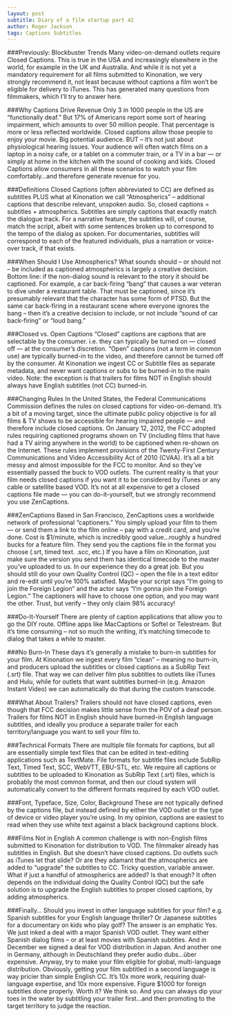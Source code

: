 ```yaml
---
layout: post
subtitle: Diary of a film startup part 42
author: Roger Jackson
tags: Captions Subtitles
---
```


###Previously: Blockbuster Trends
Many video-on-demand outlets require Closed Captions. This is true in the USA and increasingly elsewhere in the world, for example in the UK and Australia. And while it is not yet a mandatory requirement for all films submitted to Kinonation, we very strongly recommend it, not least because without captions a film won’t be eligible for delivery to iTunes. This has generated many questions from filmmakers, which I’ll try to answer here.

###Why Captions Drive Revenue
Only 3 in 1000 people in the US are “functionally deaf.” But 17% of Americans report some sort of hearing impairment, which amounts to over 50 million people. That percentage is more or less reflected worldwide. Closed captions allow those people to enjoy your movie. Big potential audience. BUT – it’s not just about physiological hearing issues. Your audience will often watch films on a laptop in a noisy cafe, or a tablet on a commuter train, or a TV in a bar — or simply at home in the kitchen with the sound of cooking and kids. Closed Captions allow consumers in all these scenarios to watch your film comfortably…and therefore generate revenue for you.

###Definitions
Closed Captions (often abbreviated to CC) are defined as subtitles PLUS what at Kinonation we call “Atmospherics” – additional captions that describe relevant, unspoken audio. So, closed captions = subtitles + atmospherics. Subtitles are simply captions that exactly match the dialogue track. For a narrative feature, the subtitles will, of course, match the script, albeit with some sentences broken up to correspond to the tempo of the dialog as spoken. For documentaries, subtitles will correspond to each of the featured individuals, plus a narration or voice-over track, if that exists.

###When Should I Use Atmospherics?
What sounds should – or should not – be included as captioned atmospherics is largely a creative decision. Bottom line: if the non-dialog sound is relevant to the story it should be captioned. For example, a car back-firing “bang” that causes a war veteran to dive under a restaurant table. That must be captioned, since it’s presumably relevant that the character has some form of PTSD. But the same car back-firing in a restaurant scene where everyone ignores the bang – then it’s a creative decision to include, or not include “sound of car back-firing” or “loud bang.”

###Closed vs. Open Captions
“Closed” captions are captions that are selectable by the consumer. i.e. they can typically be turned on — closed off — at the consumer’s discretion. “Open” captions (not a term in common use) are typically burned-in to the video, and therefore cannot be turned off by the consumer. At Kinonation we ingest CC or Subtitle files as separate metadata, and never want captions or subs to be burned-in to the main video. Note: the exception is that trailers for films NOT in English should always have English subtitles (not CC) burned-in.

###Changing Rules
In the United States, the Federal Communications Commission defines the rules on closed captions for video-on-demand. It’s a bit of a moving target, since the ultimate public policy objective is for all films & TV shows to be accessible for hearing impaired people — and therefore include closed captions. On January 12, 2012, the FCC adopted rules requiring captioned programs shown on TV (including films that have had a TV airing anywhere in the world) to be captioned when re-shown on the Internet. These rules implement provisions of the Twenty-First Century Communications and Video Accessibility Act of 2010 (CVAA). It’s all a bit messy and almost impossible for the FCC to monitor. And so they’ve essentially passed the buck to VOD outlets. The current reality is that your film needs closed captions if you want it to be considered by iTunes or any cable or satellite based VOD. It’s not at all expensive to get a closed captions file made — you can do-it-yourself, but we strongly recommend you use ZenCaptions.

###ZenCaptions
Based in San Francisco, ZenCaptions uses a worldwide network of professional “captioners.” You simply upload your film to them — or send them a link to the film online – pay with a credit card, and you’re done. Cost is $1/minute, which is incredibly good value…roughly a hundred bucks for a feature film. They send you the captions file in the format you choose (.srt, timed text. .scc, etc.) If you have a film on Kinonation, just make sure the version you send them has identical timecode to the master you’ve uploaded to us. In our experience they do a great job. But you should still do your own Quality Control (QC) – open the file in a text editor and re-edit until you’re 100% satisfied. Maybe your script says “I’m going to join the Foreign Legion” and the actor says “I’m gonna join the Foreign Legion.” The captioners will have to choose one option, and you may want the other. Trust, but verify – they only claim 98% accuracy!

###Do-It-Yourself
There are plenty of caption applications that allow you to go the DIY route. Offline apps like MacCaptions or Softel or Telestream. But it’s time consuming – not so much the writing, it’s matching timecode to dialog that takes a while to master.

###No Burn-In
These days it’s generally a mistake to burn-in subtitles for your film. At Kinonation we ingest every film “clean” – meaning no burn-in, and producers upload the subtitles or closed captions as a SubRip Text (.srt) file. That way we can deliver film plus subtitles to outlets like iTunes and Hulu, while for outlets that want subtitles burned-in (e.g. Amazon Instant Video) we can automatically do that during the custom transcode.

###What About Trailers?
Trailers should not have closed captions, even though that FCC decision makes little sense from the POV of a deaf person. Trailers for films NOT in English should have burned-in English language subtitles, and ideally you produce a separate trailer for each territory/language you want to sell your film to.

###Technical Formats
There are multiple file formats for captions, but all are essentially simple text files that can be edited in text-editing applications such as TextMate. File formats for subtitle files include SubRip Text, Timed Text, SCC, WebVTT, EBU-STL, etc. We require all captions or subtitles to be uploaded to Kinonation as SubRip Text (.srt) files, which is probably the most common format, and then our cloud system will automatically convert to the different formats required by each VOD outlet.

###Font, Typeface, Size, Color, Background
These are not typically defined by the captions file, but instead defined by either the VOD outlet or the type of device or video player you’re using. In my opinion, captions are easiest to read when they use white text against a black background captions block.

###Films Not in English
A common challenge is with non-English films submitted to Kinonation for distribution to VOD. The filmmaker already has subtitles in English. But she doesn’t have closed captions. Do outlets such as iTunes let that slide? Or are they adamant that the atmospherics are added to “upgrade” the subtitles to CC. Tricky question, variable answer. What if just a handful of atmospherics are added? Is that enough? It often depends on the individual doing the Quality Control (QC) but the safe solution is to upgrade the English subtitles to proper closed captions, by adding atmospherics.

###Finally…
Should you invest in other language subtitles for your film? e.g. Spanish subtitles for your English language thriller? Or Japanese subtitles for a documentary on kids who play golf? The answer is an emphatic Yes. We just inked a deal with a major Spanish VOD outlet. They want either Spanish dialog films – or at least movies with Spanish subtitles. And in December we signed a deal for VOD distribution in Japan. And another one in Germany, although in Deutschland they prefer audio dubs…über expensive. Anyway, try to make your film eligible for global, multi-language distribution. Obviously, getting your film subtitled in a second language is way pricier than simple English CC. It’s 10x more work, requiring dual-language expertise, and 10x more expensive. Figure $1000 for foreign subtitles done properly. Worth it? We think so. And you can always dip your toes in the water by subtitling your trailer first…and then promoting to the target territory to judge the reaction.
